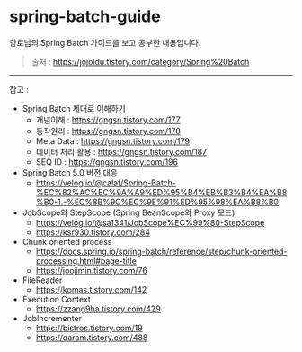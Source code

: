 # spring-batch-guide
향로님의 Spring Batch 가이드를 보고 공부한 내용입니다.
> 출처 : https://jojoldu.tistory.com/category/Spring%20Batch
---
참고 :
- Spring Batch 제대로 이해하기
  - 개념이해 : https://gngsn.tistory.com/177
  - 동작원리 : https://gngsn.tistory.com/178
  - Meta Data : https://gngsn.tistory.com/179
  - 데이터 처리 활용 : https://gngsn.tistory.com/187
  - SEQ ID : https://gngsn.tistory.com/196
- Spring Batch 5.0 버전 대응
  - https://velog.io/@calaf/Spring-Batch-%EC%82%AC%EC%9A%A9%ED%95%B4%EB%B3%B4%EA%B8%B0-1.-%EC%8B%9C%EC%9E%91%ED%95%98%EA%B8%B0
- JobScope와 StepScope (Spring BeanScope와 Proxy 모드)
  - https://velog.io/@sa1341/JobScope%EC%99%80-StepScope
  - https://ksr930.tistory.com/284
- Chunk oriented process
  - https://docs.spring.io/spring-batch/reference/step/chunk-oriented-processing.html#page-title
  - https://joojimin.tistory.com/76
- FileReader
  - https://komas.tistory.com/142
- Execution Context
  - https://zzang9ha.tistory.com/429
- JobIncrementer
  - https://bistros.tistory.com/19
  - https://daram.tistory.com/488
